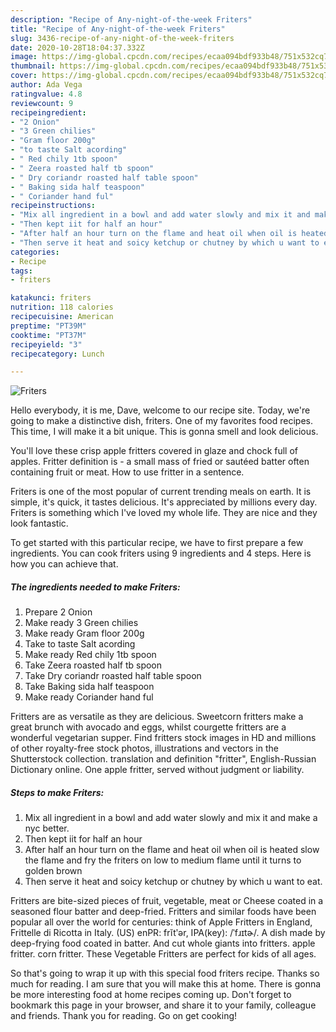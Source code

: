 ```yaml
---
description: "Recipe of Any-night-of-the-week Friters"
title: "Recipe of Any-night-of-the-week Friters"
slug: 3436-recipe-of-any-night-of-the-week-friters
date: 2020-10-28T18:04:37.332Z
image: https://img-global.cpcdn.com/recipes/ecaa094bdf933b48/751x532cq70/friters-recipe-main-photo.jpg
thumbnail: https://img-global.cpcdn.com/recipes/ecaa094bdf933b48/751x532cq70/friters-recipe-main-photo.jpg
cover: https://img-global.cpcdn.com/recipes/ecaa094bdf933b48/751x532cq70/friters-recipe-main-photo.jpg
author: Ada Vega
ratingvalue: 4.8
reviewcount: 9
recipeingredient:
- "2 Onion"
- "3 Green chilies"
- "Gram floor 200g"
- "to taste Salt acording"
- " Red chily 1tb spoon"
- " Zeera roasted half tb spoon"
- " Dry coriandr roasted half table spoon"
- " Baking sida half teaspoon"
- " Coriander hand ful"
recipeinstructions:
- "Mix all ingredient in a bowl and add water slowly and mix it and make a nyc better."
- "Then kept iit for half an hour"
- "After half an hour turn on the flame and heat oil when oil is heated slow the flame and fry the friters on low to medium flame until it turns to golden brown"
- "Then serve it heat and soicy ketchup or chutney by which u want to eat."
categories:
- Recipe
tags:
- friters

katakunci: friters 
nutrition: 118 calories
recipecuisine: American
preptime: "PT39M"
cooktime: "PT37M"
recipeyield: "3"
recipecategory: Lunch

---
```



![Friters](https://img-global.cpcdn.com/recipes/ecaa094bdf933b48/751x532cq70/friters-recipe-main-photo.jpg)

Hello everybody, it is me, Dave, welcome to our recipe site. Today, we're going to make a distinctive dish, friters. One of my favorites food recipes. This time, I will make it a bit unique. This is gonna smell and look delicious.

You&#39;ll love these crisp apple fritters covered in glaze and chock full of apples. Fritter definition is - a small mass of fried or sautéed batter often containing fruit or meat. How to use fritter in a sentence.

Friters is one of the most popular of current trending meals on earth. It is simple, it's quick, it tastes delicious. It's appreciated by millions every day. Friters is something which I've loved my whole life. They are nice and they look fantastic.


To get started with this particular recipe, we have to first prepare a few ingredients. You can cook friters using 9 ingredients and 4 steps. Here is how you can achieve that.

<!--inarticleads1-->

##### The ingredients needed to make Friters:

1. Prepare 2 Onion
1. Make ready 3 Green chilies
1. Make ready Gram floor 200g
1. Take to taste Salt acording
1. Make ready  Red chily 1tb spoon
1. Take  Zeera roasted half tb spoon
1. Take  Dry coriandr roasted half table spoon
1. Take  Baking sida half teaspoon
1. Make ready  Coriander hand ful


Fritters are as versatile as they are delicious. Sweetcorn fritters make a great brunch with avocado and eggs, whilst courgette fritters are a wonderful vegetarian supper. Find fritters stock images in HD and millions of other royalty-free stock photos, illustrations and vectors in the Shutterstock collection. translation and definition &#34;fritter&#34;, English-Russian Dictionary online. One apple fritter, served without judgment or liability. 

<!--inarticleads2-->

##### Steps to make Friters:

1. Mix all ingredient in a bowl and add water slowly and mix it and make a nyc better.
1. Then kept iit for half an hour
1. After half an hour turn on the flame and heat oil when oil is heated slow the flame and fry the friters on low to medium flame until it turns to golden brown
1. Then serve it heat and soicy ketchup or chutney by which u want to eat.


Fritters are bite-sized pieces of fruit, vegetable, meat or Cheese coated in a seasoned flour batter and deep-fried. Fritters and similar foods have been popular all over the world for centuries: think of Apple Fritters in England, Frittelle di Ricotta in Italy. (US) enPR: frĭtʹər, IPA(key): /ˈfɹɪtɚ/. A dish made by deep-frying food coated in batter. And cut whole giants into fritters. apple fritter. corn fritter. These Vegetable Fritters are perfect for kids of all ages. 

So that's going to wrap it up with this special food friters recipe. Thanks so much for reading. I am sure that you will make this at home. There is gonna be more interesting food at home recipes coming up. Don't forget to bookmark this page in your browser, and share it to your family, colleague and friends. Thank you for reading. Go on get cooking!
